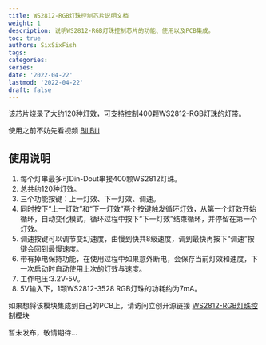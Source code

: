 ```yaml
---
title: WS2812-RGB灯珠控制芯片说明文档
weight: 1
description: 说明WS2812-RGB灯珠控制芯片的功能、使用以及PCB集成。
toc: true
authors: SixSixFish
tags:
categories:
series:
date: '2022-04-22'
lastmod: '2022-04-22'
draft: false
---
```


该芯片烧录了大约120种灯效，可支持控制400颗WS2812-RGB灯珠的灯带。

使用之前不妨先看视频 [BiliBili](https://gohugo.io/getting-started/installing/) 
## 使用说明
 1. 每个灯串最多可Din-Dout串接400颗WS2812灯珠。
 2. 总共约120种灯效。
 3. 三个功能按键：上一灯效、下一灯效、调速。
 4. 同时按下“上一灯效”和“下一灯效”两个按键触发循环灯效，从第一个灯效开始循环，自动变化模式，循环过程中按下“下一灯效”结束循环，并停留在第一个灯效。
 5. 调速按键可以调节变幻速度，由慢到快共8级速度，调到最快再按下“调速”按键会回到最慢速度。
 6. 带有掉电保持功能，在使用过程中如果意外断电，会保存当前灯效和速度，下一次启动时自动使用上次的灯效与速度。
 7. 工作电压:3.2V-5V。
 8. 5V输入下，1颗WS2812-3528 RGB灯珠的功耗约为7mA。

如果想将该模块集成到自己的PCB上，请访问立创开源链接 [WS2812-RGB灯珠控制模块](https://oshwhub.com/lmlku/ws2812-rgb-modules) 

暂未发布，敬请期待...

